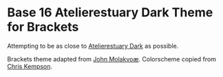 Base 16 Atelierestuary Dark Theme for Brackets
============================

Attempting to be as close to [Atelierestuary Dark](http://chriskempson.github.io/base16/#atelierestuary) as possible.

Brackets theme adapted from [John Molakvoæ](https://github.com/skjnldsv/default-dark).
Colorscheme copied from [Chris Kempson](http://chriskempson.com).
